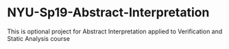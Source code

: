 # NYU-Sp19-Abstract-Interpretation
This is optional project for Abstract Interpretation applied to Verification and Static Analysis course
